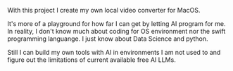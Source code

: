 With this project I create my own local video converter for MacOS.

It's more of a playground for how far I can get by letting AI program for me.
In reality, I don't know much about coding for OS environment nor the swift programming languange.
I just know about Data Science and python.

Still I can build my own tools with AI in environments I am not used to and figure out the limitations of current available free AI LLMs.
